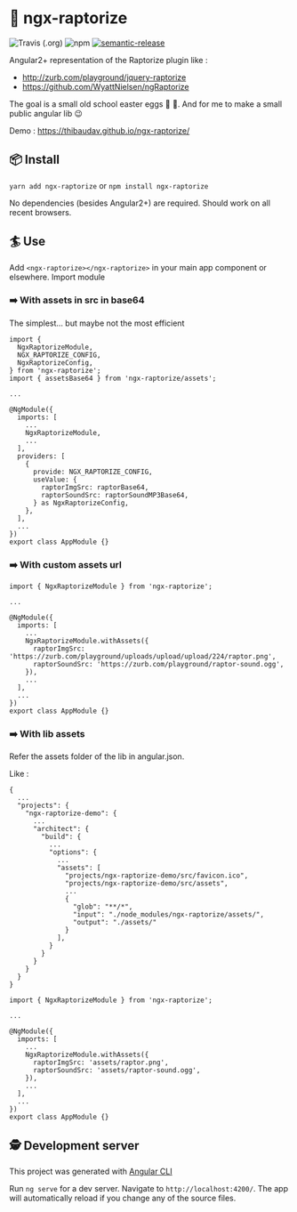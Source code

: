 # 🦖 ngx-raptorize

![Travis (.org)](https://img.shields.io/travis/ThibaudAv/ngx-raptorize)
![npm](https://img.shields.io/npm/v/ngx-raptorize)
[![semantic-release](https://img.shields.io/badge/%20%20%F0%9F%93%A6%F0%9F%9A%80-semantic--release-e10079.svg)](https://github.com/semantic-release/semantic-release)

Angular2+ representation of the Raptorize plugin like :

- http://zurb.com/playground/jquery-raptorize
- https://github.com/WyattNielsen/ngRaptorize

The goal is a small old school easter eggs 🥚 🦖. And for me to make a small public angular lib 😉

Demo : https://thibaudav.github.io/ngx-raptorize/

## 📦 Install

`yarn add ngx-raptorize` or `npm install ngx-raptorize`

No dependencies (besides Angular2+) are required.
Should work on all recent browsers.

## 🏄 Use

Add `<ngx-raptorize></ngx-raptorize>` in your main app component or elsewhere.
Import module

### ➡️ With assets in src in base64

The simplest... but maybe not the most efficient

```
import {
  NgxRaptorizeModule,
  NGX_RAPTORIZE_CONFIG,
  NgxRaptorizeConfig,
} from 'ngx-raptorize';
import { assetsBase64 } from 'ngx-raptorize/assets';

...

@NgModule({
  imports: [
    ...
    NgxRaptorizeModule,
    ...
  ],
  providers: [
    {
      provide: NGX_RAPTORIZE_CONFIG,
      useValue: {
        raptorImgSrc: raptorBase64,
        raptorSoundSrc: raptorSoundMP3Base64,
      } as NgxRaptorizeConfig,
    },
  ],
  ...
})
export class AppModule {}
```

### ➡️ With custom assets url

```
import { NgxRaptorizeModule } from 'ngx-raptorize';

...

@NgModule({
  imports: [
    ...
    NgxRaptorizeModule.withAssets({
      raptorImgSrc: 'https://zurb.com/playground/uploads/upload/upload/224/raptor.png',
      raptorSoundSrc: 'https://zurb.com/playground/raptor-sound.ogg',
    }),
    ...
  ],
  ...
})
export class AppModule {}
```

### ➡️ With lib assets

Refer the assets folder of the lib in angular.json.

Like :

```
{
  ...
  "projects": {
    "ngx-raptorize-demo": {
      ...
      "architect": {
        "build": {
          ...
          "options": {
            ...
            "assets": [
              "projects/ngx-raptorize-demo/src/favicon.ico",
              "projects/ngx-raptorize-demo/src/assets",
              ...
              {
                "glob": "**/*",
                "input": "./node_modules/ngx-raptorize/assets/",
                "output": "./assets/"
              }
            ],
          }
        }
      }
    }
  }
}
```

```
import { NgxRaptorizeModule } from 'ngx-raptorize';

...

@NgModule({
  imports: [
    ...
    NgxRaptorizeModule.withAssets({
      raptorImgSrc: 'assets/raptor.png',
      raptorSoundSrc: 'assets/raptor-sound.ogg',
    }),
    ...
  ],
  ...
})
export class AppModule {}
```

## 🕵 Development server

This project was generated with [Angular CLI](https://github.com/angular/angular-cli)

Run `ng serve` for a dev server. Navigate to `http://localhost:4200/`. The app will automatically reload if you change any of the source files.
